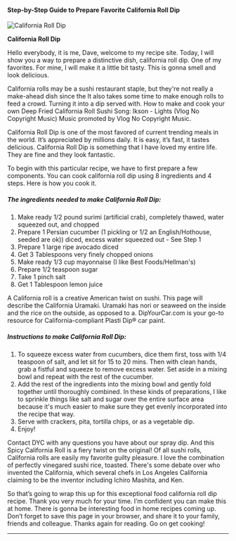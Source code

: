             

#### Step-by-Step Guide to Prepare Favorite California Roll Dip

![California Roll Dip](https://img-global.cpcdn.com/recipes/38804984b18b205f/751x532cq70/california-roll-dip-recipe-main-photo.jpg)

**California Roll Dip**

Hello everybody, it is me, Dave, welcome to my recipe site. Today, I will show you a way to prepare a distinctive dish, california roll dip. One of my favorites. For mine, I will make it a little bit tasty. This is gonna smell and look delicious.

California rolls may be a sushi restaurant staple, but they're not really a make-ahead dish since the It also takes some time to make enough rolls to feed a crowd. Turning it into a dip served with. How to make and cook your own Deep Fried California Roll Sushi Song: Ikson - Lights (Vlog No Copyright Music) Music promoted by Vlog No Copyright Music.

California Roll Dip is one of the most favored of current trending meals in the world. It’s appreciated by millions daily. It is easy, it’s fast, it tastes delicious. California Roll Dip is something that I have loved my entire life. They are fine and they look fantastic.

To begin with this particular recipe, we have to first prepare a few components. You can cook california roll dip using 8 ingredients and 4 steps. Here is how you cook it.

##### The ingredients needed to make California Roll Dip:

1.  Make ready 1/2 pound surimi (artificial crab), completely thawed, water squeezed out, and chopped
2.  Prepare 1 Persian cucumber (1 pickling or 1/2 an English/Hothouse, seeded are ok)) diced, excess water squeezed out - See Step 1
3.  Prepare 1 large ripe avocado diced
4.  Get 3 Tablespoons very finely chopped onions
5.  Make ready 1/3 cup mayonnaise (I like Best Foods/Hellman's)
6.  Prepare 1/2 teaspoon sugar
7.  Take 1 pinch salt
8.  Get 1 Tablespoon lemon juice

A California roll is a creative American twist on sushi. This page will describe the California Uramaki. Uramaki has nori or seaweed on the inside and the rice on the outside, as opposed to a. DipYourCar.com is your go-to resource for California-compliant Plasti Dip® car paint.

##### Instructions to make California Roll Dip:

1.  To squeeze excess water from cucumbers, dice them first, toss with 1/4 teaspoon of salt, and let sit for 15 to 20 mins. Then with clean hands, grab a fistful and squeeze to remove excess water. Set aside in a mixing bowl and repeat with the rest of the cucumber.
2.  Add the rest of the ingredients into the mixing bowl and gently fold together until thoroughly combined. In these kinds of preparations, I like to sprinkle things like salt and sugar over the entire surface area because it's much easier to make sure they get evenly incorporated into the recipe that way.
3.  Serve with crackers, pita, tortilla chips, or as a vegetable dip.
4.  Enjoy!

Contact DYC with any questions you have about our spray dip. And this Spicy California Roll is a fiery twist on the original! Of all sushi rolls, California rolls are easily my favorite guilty pleasure. I love the combination of perfectly vinegared sushi rice, toasted. There's some debate over who invented the California, which several chefs in Los Angeles California claiming to be the inventor including Ichiro Mashita, and Ken.

So that’s going to wrap this up for this exceptional food california roll dip recipe. Thank you very much for your time. I’m confident you can make this at home. There is gonna be interesting food in home recipes coming up. Don’t forget to save this page in your browser, and share it to your family, friends and colleague. Thanks again for reading. Go on get cooking!

* * *